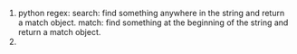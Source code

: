 1. python regex: search: find something anywhere in the string and return a match object. match: find something at the beginning of the string and return a match object.
2. 

